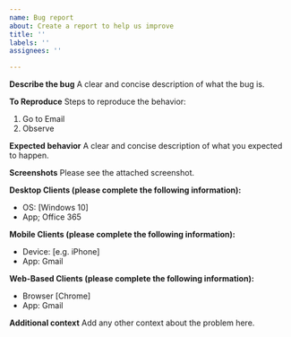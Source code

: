 ```yaml
---
name: Bug report
about: Create a report to help us improve
title: ''
labels: ''
assignees: ''

---
```


**Describe the bug**
A clear and concise description of what the bug is.

**To Reproduce**
Steps to reproduce the behavior:
1. Go to Email
2. Observe

**Expected behavior**
A clear and concise description of what you expected to happen.

**Screenshots**
Please see the attached screenshot.


**Desktop  Clients (please complete the following information):**
 - OS: [Windows 10]
- App; Office 365


**Mobile Clients (please complete the following information):**
 - Device: [e.g. iPhone]
 - App: Gmail


**Web-Based Clients (please complete the following information):**
 - Browser [Chrome]
 - App: Gmail


**Additional context**
Add any other context about the problem here.
